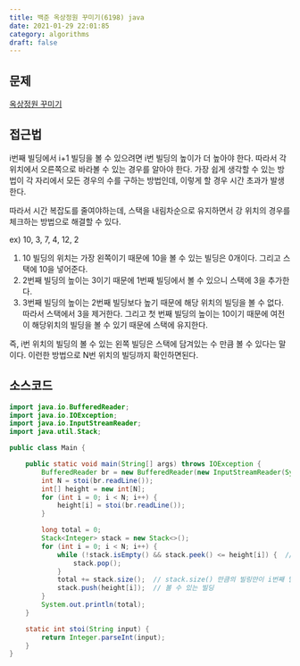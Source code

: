 ```yaml
---
title: 백준 옥상정원 꾸미기(6198) java
date: 2021-01-29 22:01:85
category: algorithms
draft: false
---
```


## 문제
[옥상정원 꾸미기](https://www.acmicpc.net/problem/6198)

## 접근법
i번째 빌딩에서 i+1 빌딩을 볼 수 있으려면 i번 빌딩의 높이가 더 높아야 한다. 따라서 각 위치에서 오른쪽으로 바라볼 수 있는 경우를 알아야 한다.
가장 쉽게 생각할 수 있는 방법이 각 자리에서 모든 경우의 수를 구하는 방법인데, 이렇게 할 경우 시간 초과가 발생한다. 

따라서 시간 복잡도를 줄여야하는데, 스택을 내림차순으로 유지하면서 강 위치의 경우를 체크하는 방법으로 해결할 수 있다. 

ex) 10, 3, 7, 4, 12, 2

1. 10 빌딩의 위치는 가장 왼쪽이기 때문에 10을 볼 수 있는 빌딩은 0개이다.  그리고 스택에 10을 넣어준다.
2. 2번째 빌딩의 높이는 3이기 때문에 1번째 빌딩에서 볼 수 있으니 스택에 3을 추가한다.
3. 3번째 빌딩의 높이는 2번째 빌딩보다 높기 때문에 해당 위치의 빌딩을 볼 수 없다. 따라서 스택에서 3을 제거한다. 그리고 첫 번째 빌딩의 높이는 10이기 때문에 여전이 해당위치의 빌딩을 볼 수 있기 때문에 스택에 유지한다.

즉, i번 위치의 빌딩의 볼 수 있는 왼쪽 빌딩은 스택에 담겨있는 수 만큼 볼 수 있다는 말이다. 이런한 방법으로 N번 위치의 빌딩까지 확인하면된다.

## 소스코드

```java
import java.io.BufferedReader;
import java.io.IOException;
import java.io.InputStreamReader;
import java.util.Stack;

public class Main {

    public static void main(String[] args) throws IOException {
        BufferedReader br = new BufferedReader(new InputStreamReader(System.in));
        int N = stoi(br.readLine());
        int[] height = new int[N];
        for (int i = 0; i < N; i++) {
            height[i] = stoi(br.readLine());
        }

        long total = 0;
        Stack<Integer> stack = new Stack<>();
        for (int i = 0; i < N; i++) {
            while (!stack.isEmpty() && stack.peek() <= height[i]) {  // 볼 수 없는 빌딩을 모두 제거
                stack.pop();
            }
            total += stack.size();  // stack.size() 만큼의 빌링만이 i번째 빌딩을 볼 수 있다
            stack.push(height[i]);  // 볼 수 있는 빌딩
        }
        System.out.println(total);
    }

    static int stoi(String input) {
        return Integer.parseInt(input);
    }
}

```